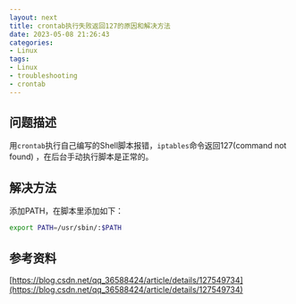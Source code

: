 ```yaml
---
layout: next
title: crontab执行失败返回127的原因和解决方法
date: 2023-05-08 21:26:43
categories:
- Linux
tags: 
- Linux
- troubleshooting
- crontab
---
```


## 问题描述
用`crontab`执行自己编写的Shell脚本报错，`iptables`命令返回127(command not found) ，在后台手动执行脚本是正常的。
## 解决方法
添加PATH，在脚本里添加如下：
```bash
export PATH=/usr/sbin/:$PATH
```
<!-- more -->
## 参考资料
[https://blog.csdn.net/qq_36588424/article/details/127549734](https://blog.csdn.net/qq_36588424/article/details/127549734)
